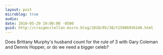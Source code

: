 ```yaml
---
layout: post
microblog: true
audio: 
date: 2010-05-29 19:00:00 -0500
guid: http://craigmcclellan.micro.blog/2010/05/30/t15006936146.html
---
```

Does Brittany Murphy's husband count for the rule of 3 with Gary Coleman and Dennis Hopper, or do we need a bigger celeb?
